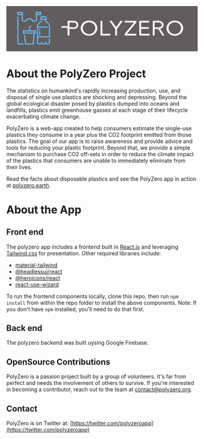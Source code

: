 ![PolyZero](/public/images/polyzero-logo.png)

# About the PolyZero Project

The statistics on humankind's rapidly increasing production, use, and disposal of single use plastics are shocking and depressing. Beyond the global ecological disaster posed by plastics dumped into oceans and landfills, plastics emit greenhouse gasses at each stage of their lifecycle exacerbating climate change. 

PolyZero is a web-app created to help consumers estimate the single-use plastics they consume in a year plus the CO2 footprint emitted from those plastics. 
The goal of our app is to raise awareness and provide advice and tools for reducing your plastic footprint. Beyond that, we provide a simple mechanism to purchase CO2 off-sets in order to reduce the climate impact of the plastics that consumers are unable to immediately eliminate from their lives.

Read the facts about disposable plastics and see the PolyZero app in action at [polyzero.earth](https://polyzero.earth).

# About the App
## Front end

The polyzero app includes a frontend built in [React.js](https://reactjs.org/) and leveraging [Tailwind.css](https://tailwindcss.com/) for presentation.
Other required libraries include:

- [material-tailwind](https://www.material-tailwind.com/)
- [@headlessui/react](https://headlessui.com/)
- [@heroicons/react](https://heroicons.com/)
- [react-use-wizard](https://github.com/devrnt/react-use-wizard)

To run the frontend components locally, clone this repo, then run `npm install` from within the repo folder to install the above components. Note: If you don't have `npm` installed, you'll need to do that first.

## Back end

The polyzero backend was built uysing Google Firebase.

## OpenSource Contributions

PolyZero is a passion project built by a group of volunteers. It's far from perfect and needs the involvement of others to survive.
If you're interested in becoming a contributor, reach out to the team at [contact@polyzero.org](contact@polyzero.org).

## Contact

PolyZero is on Twitter at: [https://twitter.com/polyzeroapp](https://twitter.com/polyzeroapp)
